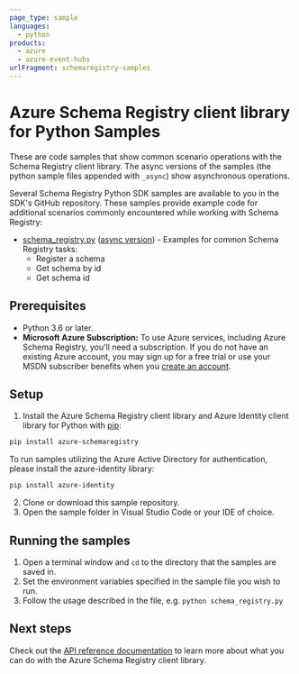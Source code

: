 ```yaml
---
page_type: sample
languages:
  - python
products:
  - azure
  - azure-event-hubs
urlFragment: schemaregistry-samples
---
```


# Azure Schema Registry client library for Python Samples

These are code samples that show common scenario operations with the Schema Registry client library.
The async versions of the samples (the python sample files appended with `_async`) show asynchronous operations.

Several Schema Registry Python SDK samples are available to you in the SDK's GitHub repository. These samples provide example code for additional scenarios commonly encountered while working with Schema Registry:

* [schema_registry.py][schema_registry_sample] ([async version][schema_registry_async_sample]) - Examples for common Schema Registry tasks:
    * Register a schema
    * Get schema by id
    * Get schema id

## Prerequisites
- Python 3.6 or later.
- **Microsoft Azure Subscription:**  To use Azure services, including Azure Schema Registry, you'll need a subscription.
If you do not have an existing Azure account, you may sign up for a free trial or use your MSDN subscriber benefits when you [create an account](https://account.windowsazure.com/Home/Index).

## Setup

1. Install the Azure Schema Registry client library and Azure Identity client library for Python with [pip](https://pypi.org/project/pip/):

```bash
pip install azure-schemaregistry
```

To run samples utilizing the Azure Active Directory for authentication, please install the azure-identity library:

```bash
pip install azure-identity
```

2. Clone or download this sample repository.
3. Open the sample folder in Visual Studio Code or your IDE of choice.

## Running the samples

1. Open a terminal window and `cd` to the directory that the samples are saved in.
2. Set the environment variables specified in the sample file you wish to run.
3. Follow the usage described in the file, e.g. `python schema_registry.py`

## Next steps

Check out the [API reference documentation][api_reference] to learn more about
what you can do with the Azure Schema Registry client library.

<!-- LINKS -->
[schema_registry_sample]: https://github.com/Azure/azure-sdk-for-python/tree/main/sdk/schemaregistry/azure-schemaregistry/samples/sync_samples/schema_registry.py
[schema_registry_async_sample]: https://github.com/Azure/azure-sdk-for-python/tree/main/sdk/schemaregistry/azure-schemaregistry/samples/async_samples/schema_registry_async.py
[api_reference]: https://docs.microsoft.com/python/api/overview/azure/schemaregistry-readme
